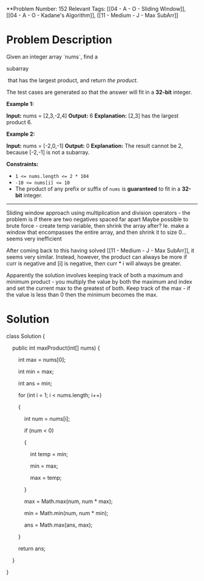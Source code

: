 
**Problem Number: 152
Relevant Tags: [[04 - A - O - Sliding Window]], [[04 - A - O - Kadane's Algorithm]], [[11 - Medium - J - Max SubArr]]
<h1> Problem Description </h1>
Given an integer array `nums`, find a 

subarray

 that has the largest product, and return _the product_.

The test cases are generated so that the answer will fit in a **32-bit** integer.

**Example 1:**

**Input:** nums = [2,3,-2,4]
**Output:** 6
**Explanation:** [2,3] has the largest product 6.

**Example 2:**

**Input:** nums = [-2,0,-1]
**Output:** 0
**Explanation:** The result cannot be 2, because [-2,-1] is not a subarray.

**Constraints:**

- `1 <= nums.length <= 2 * 104`
- `-10 <= nums[i] <= 10`
- The product of any prefix or suffix of `nums` is **guaranteed** to fit in a **32-bit** integer.

-----
Sliding window approach using multiplication and division operators - the problem is if there are two negatives spaced far apart
Maybe possible to brute force - create temp variable, then shrink the array after? Ie. make a window that encompasses the entire array, and then shrink it to size 0... seems very inefficient

After coming back to this having solved [[11 - Medium - J - Max SubArr]], it seems very similar. Instead, however, the product can always be more if curr is negative and [i] is negative, then curr * i will always be greater.

Apparently the solution involves keeping track of both a maximum and minimum product - you multiply the value by both the maximum and index and set the current max to the greatest of both.
Keep track of the max - if the value is less than 0 then the minimum becomes the max.

<h1> Solution </h1>
class Solution {

    public int maxProduct(int[] nums) {

        int max = nums[0];

        int min = max;

        int ans = min;

  

        for (int i = 1; i < nums.length; i++)

        {

            int num = nums[i];

            if (num < 0)

            {

                int temp = min;

                min = max;

                max = temp;

            }

  

            max = Math.max(num, num * max);

            min = Math.min(num, num * min);

            ans = Math.max(ans, max);

        }

        return ans;

  
  

    }

}